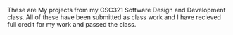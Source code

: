 These are My projects from my CSC321 Software Design and Development class. All of these have been submitted as class work and I have recieved full credit for my work and passed the class.
